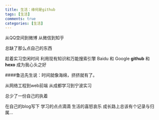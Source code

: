 ```yaml
---
title: 生活：缘何是github
tags: [生活]
comments: true
categories: [生活]
---
```

从QQ空间到微博
从微信到知乎

总缺了那么点自己的东西

趁着实习空闲时间
利用现有知识和万能搜索引擎
Baidu 和 Google
**github** 和 **hexo** 成为我心头之好

####鲁迅先生说：时间就像海绵，挤挤就有了。

从网络工程到web前端
从成都学习到宁波实习

总少了一份自己的执着

在自己的blog写下
学习的点点滴滴
生活的喜怒哀乐
成长路上总该有个记录与归属...






